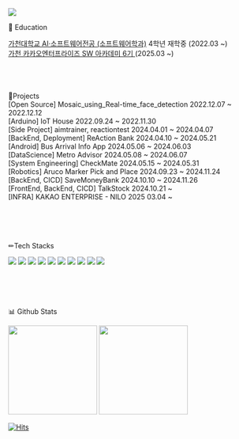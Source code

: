 
<img src="https://capsule-render.vercel.app/api?type=venom&color=timeGradient&height=300&section=header&text=Lee%20Jae%20Yong&fontColor=000002&fontSize=90&animation=twinkling" />


<p>🏫 Education</p>
<div>
  <a href="https://sw.gachon.ac.kr/cms/" rel="nofollow">가천대학교 AI·소프트웨어전공 (소프트웨어학과)</a> 4학년 재학중 (2022.03 ~)<br/>
<a href="https://www.ic.ac.kr/synap/skin/doc.html?fn=temp_1737095756705100&rs=/synap/result/bbs/480" rel="nofollow" target="_blank">
  가천 카카오엔터프라이즈 SW 아카데미 6기 </a>
(2025.03 ~)
</div>
<br/><br/><br/><br/>

<div>
🌳Projects<br/>
[Open Source] Mosaic_using_Real-time_face_detection 2022.12.07 ~ 2022.12.12<br/>
[Arduino] IoT House 2022.09.24 ~ 2022.11.30<br/>
[Side Project] aimtrainer, reactiontest 2024.04.01 ~ 2024.04.07<br/>
[BackEnd, Deployment] ReAction Bank 2024.04.10 ~ 2024.05.21<br/>
[Android] Bus Arrival Info App 2024.05.06 ~ 2024.06.03<br/>
[DataScience] Metro Advisor 2024.05.08 ~ 2024.06.07<br/>
[System Engineering] CheckMate 2024.05.15 ~ 2024.05.31<br/>
[Robotics] Aruco Marker Pick and Place 2024.09.23 ~ 2024.11.24<br/>
[BackEnd, CICD] SaveMoneyBank 2024.10.10 ~ 2024.11.26<br/>
[FrontEnd, BackEnd, CICD] TalkStock 2024.10.21 ~<br/>
[INFRA] KAKAO ENTERPRISE - NILO 2025 03.04 ~
</div>
<br/><br/><br/><br/>

<p>✏Tech Stacks</p>
<div style=>
  <img src="https://img.shields.io/badge/JavaScript-F7DF1E?style=flatfor-the-badge&logo=JavaScript&logoColor=white">
<img src="https://img.shields.io/badge/Android-3DDC84?styleflat=flatfor-the-badge&logo=Android&logoColor=white">
<img src="https://img.shields.io/badge/springboot-6DB33F?style=flatfor-the-badge&logo=springboot&logoColor=white">
<img src="https://img.shields.io/badge/React-61DAFB?style=flatfor-the-badge&logo=React&logoColor=white">
<img src="https://img.shields.io/badge/Docker-2496ED?style=flatfor-the-badge&logo=docker&logoColor=white">
<img src="https://img.shields.io/badge/Python-3776AB?style=flatfor-the-badge&logo=Python&logoColor=white">
<img src="https://img.shields.io/badge/MySQL-4479A1?style=flatfor-the-badge&logo=MySQL&logoColor=white">
<img src="https://img.shields.io/badge/java-007396?style=flatfor-the-badge&logo=OpenJDK&logoColor=white">
<img src="https://img.shields.io/badge/CSS3-1572B6?style=flatfor-the-badge&logo=CSS3&logoColor=white">
<img src="https://img.shields.io/badge/MicrosoftAzure-0078D4?style=flatfor-the-badge&logo=microsoftazure&logoColor=white">
</div>
<br/><br/><br/><br/>
<p>📊 Github Stats</p>
<p>
  <img height="180em" src="https://github-readme-stats.vercel.app/api?username=Sharon0320&show_icons=true&include_all_commits=true&bg_color=30,e96443,904e95&title_color=fff&text_color=fff">
  <img height="180em" src="https://github-readme-stats.vercel.app/api/top-langs/?username=Sharon0320&layout=compact&bg_color=30,e96443,904e95&title_color=fff&text_color=fff">
</p>


[![Hits](https://hits.seeyoufarm.com/api/count/incr/badge.svg?url=https%3A%2F%2Fgithub.com%2FSharon0320&count_bg=%23898BD7&title_bg=%23ADC1DD&icon=&icon_color=%23E7E7E7&title=hits&edge_flat=false)](https://hits.seeyoufarm.com)

<!--

Here are some ideas to get you started:

- 🔭 I’m currently working on ...
- 🌱 I’m currently learning ...
- 👯 I’m looking to collaborate on ...
- 🤔 I’m looking for help with ...
- 💬 Ask me about ...
- 📫 How to reach me: ...
- 😄 Pronouns: ...
- ⚡ Fun fact: ...
-->
</div>
